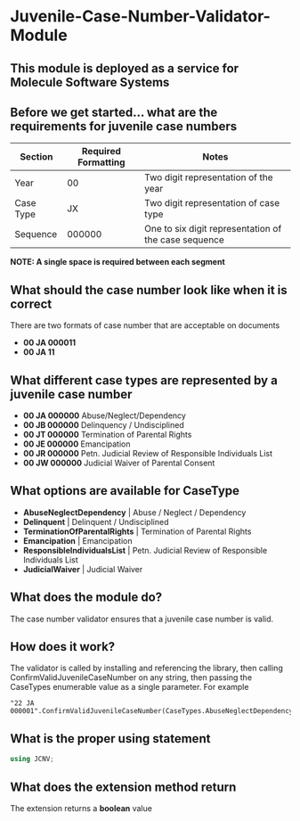 # Juvenile-Case-Number-Validator-Module
## This module is deployed as a service for Molecule Software Systems

## Before we get started... what are the requirements for juvenile case numbers
|Section|Required Formatting|Notes|
|-------|-------------------|-----|
|Year|00|Two digit representation of the year|
|Case Type|JX|Two digit representation of case type|
|Sequence|000000|One to six digit representation of the case sequence|

**NOTE: A single space is required between each segment**

## What should the case number look like when it is correct
There are two formats of case number that are acceptable on documents
* **00 JA 000011**
* **00 JA 11**

## What different case types are represented by a juvenile case number
* **00 JA 000000** Abuse/Neglect/Dependency
* **00 JB 000000** Delinquency / Undisciplined
* **00 JT 000000** Termination of Parental Rights
* **00 JE 000000** Emancipation
* **00 JR 000000** Petn. Judicial Review of Responsible Individuals List
* **00 JW 000000** Judicial Waiver of Parental Consent

## What options are available for **CaseType**
* **AbuseNeglectDependency** | Abuse / Neglect / Dependency
* **Delinquent** | Delinquent / Undisciplined
* **TerminationOfParentalRights** | Termination of Parental Rights
* **Emancipation** | Emancipation
* **ResponsibleIndividualsList** | Petn. Judicial Review of Responsible Individuals List
* **JudicialWaiver** | Judicial Waiver

## What does the module do? 
The case number validator ensures that a juvenile case number is valid. 

## How does it work? 
The validator is called by installing and referencing the library, then calling ConfirmValidJuvenileCaseNumber on any string, then passing the CaseTypes enumerable value as a single parameter. 
For example 
```
"22 JA 000001".ConfirmValidJuvenileCaseNumber(CaseTypes.AbuseNeglectDependency);
```
## What is the proper using statement
```c#
using JCNV; 
```

## What does the extension method return
The extension returns a **boolean** value
